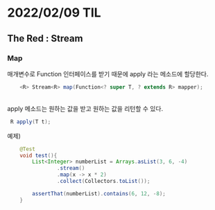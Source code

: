 # 2022/02/09 TIL

## The Red : Stream

### Map

매개변수로 Function 인터페이스를 받기 때문에 apply 라는 메소드에 할당한다.

```java
    <R> Stream<R> map(Function<? super T, ? extends R> mapper);
```

<br/>
apply 메소드는 원하는 값을 받고 원하는 값을 리턴할 수 있다.

```java
 R apply(T t);
```

예제)

```java
    @Test
    void test(){
        List<Integer> numberList = Arrays.asList(3, 6, -4)
                .stream()
                .map(x -> x * 2)
                .collect(Collectors.toList());

        assertThat(numberList).contains(6, 12, -8);
    }
```
